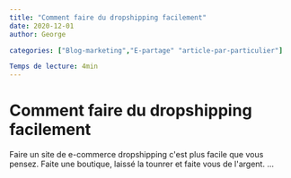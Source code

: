 ```yaml
---
title: "Comment faire du dropshipping facilement"
date: 2020-12-01
author: George

categories: ["Blog-marketing","E-partage" "article-par-particulier"]

Temps de lecture: 4min
---
```


# Comment faire du dropshipping facilement

Faire un site de e-commerce dropshipping c'est plus facile que vous pensez. Faite une boutique, laissé la tounrer et faite vous de l'argent.
...

